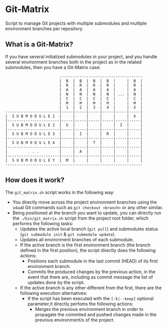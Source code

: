 # Git-Matrix

Script to manage Git projects with multiple submodules and multiple environment branches per repository.

## What is a Git-Matrix?

If you have several initialized submodules in your project, and you handle several environment branches both in the project as in the related submodules, then you have a Git-Matrix case:

                            -------------------------------------
                            |  B  |  B  |  B  |  B  |     |  B  |
                            |  R  |  R  |  R  |  R  |     |  R  |
                            |  A  |  A  |  A  |  A  |     |  A  |
                            |  N  |  N  |  N  |  N  | ... |  N  |
                            |  C  |  C  |  C  |  C  |     |  C  |
                            |  H  |  H  |  H  |  H  |     |  H  |
                            |  1  |  2  |  3  |  4  |     |  X  |
    ------------------------|-----|-----|-----|-----|-----|-----|
    |  S U B M O D U L E 1  |     |     |     |     |     |  X  |
    |-----------------------|-----|-----|-----|-----|-----|-----|
    |  S U B M O D U L E 2  |  G  |     |     |     |  I  |     |
    |-----------------------|-----|-----|-----|-----|-----|-----|
    |  S U B M O D U L E 3  |     |  I  |     |  R  |     |     |
    |-----------------------|-----|-----|-----|-----|-----|-----|
    |  S U B M O D U L E 4  |     |     |  T  |     |     |     |
    |-----------------------|-----|-----|-----|-----|-----|-----|
    |         . . .         |     |  A  |     |     |     |     |
    |-----------------------|-----|-----|-----|-----|-----|-----|
    |  S U B M O D U L E Y  |  M  |     |     |     |     |     |
    -------------------------------------------------------------

## How does it work?

The `git_matrix.sh` script works in the following way:

* You directly move across the project environment branches using the usual Git commands such as `git checkout <branch>` or any other similar.
* Being positioned at the branch you want to update, you can directly run the `./bin/git_matrix.sh` script from the project root folder, which performs the following tasks:
    * Updates the active local branch (`git pull`) and submodules status (`git submodule init` & `git submodule update`).
    * Updates all environment branches of each submodule.
    * If the active branch is the first environment branch (the branch defined in the first position), the script directly does the following actions:
        * Positions each submodule in the last commit (HEAD) of its first environment branch.
        * Commits the produced changes by the previous action, in the event that there are, including as commit message the list of updates done by the script.
    * If the active branch is any other different from the first, there are the following execution alternatives:
        * If the script has been executed with the `[-k|--keep]` optional parameter,it directly perfoms the following actions:
            * Merges the previous environment branch in order to propagate the commited and pushed changes made in the previous environment/s of the project.
